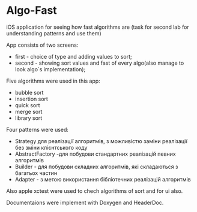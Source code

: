 # Algo-Fast
iOS application for seeing how fast algorithms are (task for second lab for understanding patterns and use them)

App consists of two screens:
 - first - choice of type and adding values to sort;
 - second - showing sort values and fast of every algo(also manage to look algo`s implementation);
 
 Five algorithms were used in this app:
 - bubble sort
 - insertion sort
 - quick sort
 - merge sort
 - library sort

Four patterns were used:
- Strategy для реалізації алгоритмів, з можливістю заміни реалізації без зміни клієнтського коду
- AbstractFactory -для побудови стандартних реалізацій певних алгоритмів
- Builder - для побудови складних алгоритмів, які складаються з багатьох частин
- Adapter - з метою використання бібліотечних реалізацій алгоритмів

Also apple xctest were used to chech algorithms of sort and for ui also. 

Documentaions were implement with Doxygen and HeaderDoc. 
